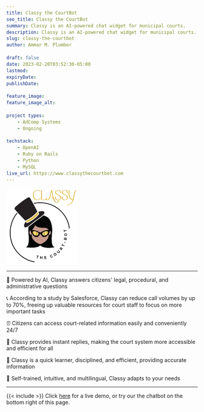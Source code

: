 ```yaml
---
title: Classy the CourtBot
seo_title: Classy the CourtBot
summary: Classy is an AI-powered chat widget for municipal courts.
description: Classy is an AI-powered chat widget for municipal courts.
slug: classy-the-courtbot
author: Ammar M. Plumber

draft: false
date: 2023-02-20T03:52:30-05:00
lastmod: 
expiryDate: 
publishDate: 

feature_image:
feature_image_alt:

project types: 
    - AdComp Systems
    - Ongoing

techstack:
    - OpenAI
    - Ruby on Rails
    - Python
    - MySQL
live_url: https://www.classythecourtbot.com
---
```


![image](3-3.webp)

----

🤖 Powered by AI, Classy answers citizens' legal, procedural, and administrative questions

📞 According to a study by Salesforce, Classy can reduce call volumes by up to 70%, freeing up valuable resources for court staff to focus on more important tasks

⏰ Citizens can access court-related information easily and conveniently 24/7

💨 Classy provides instant replies, making the court system more accessible and efficient for all

🚀 Classy is a quick learner, disciplined, and efficient, providing accurate information

🧠 Self-trained, intuitive, and multilingual, Classy adapts to your needs
<br>

----

{{< include >}} 
Click [here](https://www.classythecourtbot.com) for a live demo, or try our the chatbot on the bottom right of this page.